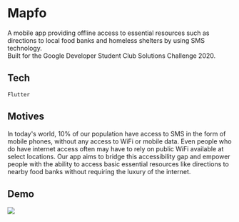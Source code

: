 # Mapfo

A mobile app providing offline access to essential resources such as directions to local food banks and homeless shelters by using SMS technology.  
Built for the Google Developer Student Club Solutions Challenge 2020.

## Tech
`Flutter`

## Motives
In today's world, 10% of our population have access to SMS in the form of mobile phones, without any access to WiFi or mobile data. Even people who do have internet access often may have to rely on public WiFi available at select locations. Our app aims to bridge this accessibility gap and empower people with the ability to access basic essential resources like directions to nearby food banks without requiring the luxury of the internet.

## Demo

![](https://i.imgur.com/VKfPuJj.png)

